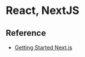 # React, NextJS

## Reference

- [Getting Started Next.js](https://nextjs.org/docs/getting-started)
